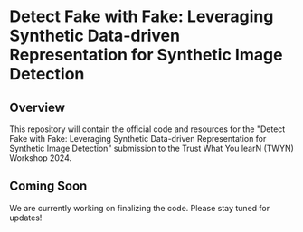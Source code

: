 # Detect Fake with Fake: Leveraging Synthetic Data-driven Representation for Synthetic Image Detection

## Overview

This repository will contain the official code and resources for the "Detect Fake with Fake: Leveraging Synthetic Data-driven Representation for Synthetic Image Detection" submission to the Trust What You learN (TWYN) Workshop 2024.

## Coming Soon
We are currently working on finalizing the code. Please stay tuned for updates!
